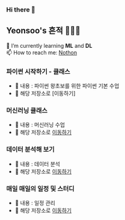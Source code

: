 ### Hi there 👋

## Yeonsoo's 흔적 😶‍🌫️🦉

🤺 I’m currently learning **ML** and **DL**
<br>
📫 How to reach me: [Nothon]()
<br>

### 파이썬 시작하기 - 클래스
- 🌱 내용 : 파이썬 왕초보를 위한 파이썬 기본 수업
- 🔭 해당 저장소로 [이동하기]

### 머신러닝 클래스
- 🌱 내용 : 머신러닝 수업
- 🔭 해당 저장소로 [이동하기](https://github.com/Sim-Yeonsoo/ML_LIB_CLASS)

### 데이터 분석해 보기
- 🌱 내용 : 데이터 분석
- 🔭 해당 저장소로 [이동하기](https://github.com/Sim-Yeonsoo/MyDataAnalysis)


### 매일 매일의 일정 및 스터디
- 🌱 내용 : 일정 관리
- 🔭 해당 저장소로 [이동하기](https://github.com/Sim-Yeonsoo/Today_Schedule)

<!--
**Sim-Yeonsoo/Sim-Yeonsoo** is a ✨ _special_ ✨ repository because its `README.md` (this file) appears on your GitHub profile.

Here are some ideas to get you started:

- 🔭 I’m currently working on ...
- 🌱 I’m currently learning ...
- 👯 I’m looking to collaborate on ...
- 🤔 I’m looking for help with ...
- 💬 Ask me about ...
- 📫 How to reach me: ...
- 😄 Pronouns: ...
- ⚡ Fun fact: ...
-->
